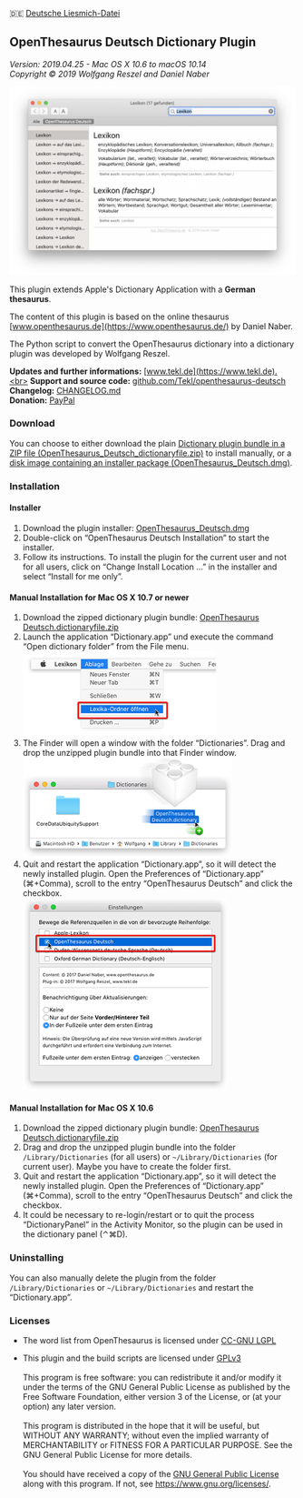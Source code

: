 🇩🇪 [Deutsche Liesmich-Datei](LIESMICH.md)

## OpenThesaurus Deutsch Dictionary Plugin

_Version: 2019.04.25 - Mac OS X 10.6 to macOS 10.14_<br>
_Copyright © 2019 Wolfgang Reszel and Daniel Naber_

![Screenshot](images/screenshots/OpenThesaurus_Screen_1.png)

This plugin extends Apple's Dictionary Application with a **German thesaurus**.

The content of this plugin is based on the online thesaurus [www.openthesaurus.de](https://www.openthesaurus.de/) by Daniel Naber.

The Python script to convert the OpenThesaurus dictionary into a dictionary plugin was developed by Wolfgang Reszel.

**Updates and further informations:** [www.tekl.de](https://www.tekl.de).<br>
**Support and source code:** [github.com/Tekl/openthesaurus-deutsch](https://github.com/Tekl/openthesaurus-deutsch)<br>
**Changelog:** [CHANGELOG.md](https://github.com/Tekl/openthesaurus-deutsch/blob/master/CHANGELOG.md)<br>
**Donation:** [PayPal](https://www.paypal.me/WolfgangReszel) 

### Download

You can choose to either download the plain [Dictionary plugin bundle in a ZIP file (OpenThesaurus_Deutsch_dictionaryfile.zip)](https://github.com/Tekl/openthesaurus-deutsch/releases) to install manually, or a [disk image containing an installer package (OpenThesaurus_Deutsch.dmg)](https://github.com/Tekl/openthesaurus-deutsch/releases).

### Installation

#### Installer

1. Download the plugin installer: [OpenThesaurus_Deutsch.dmg](https://github.com/Tekl/openthesaurus-deutsch/releases)
2. Double-click on “OpenThesaurus Deutsch Installation” to start the installer.
3. Follow its instructions. To install the plugin for the current user and not for all users, click on “Change Install Location …” in the installer and select “Install for me only”.

#### Manual Installation for Mac OS X 10.7 or newer

1. Download the zipped dictionary plugin bundle: [OpenThesaurus Deutsch.dictionaryfile.zip](https://github.com/Tekl/openthesaurus-deutsch/releases)
2. Launch the application “Dictionary.app” und execute the command “Open dictionary folder” from the File menu.<br>
   ![Step 1](images/manual%20installation/dict-inst-1cursor.png)
3. The Finder will open a window with the folder “Dictionaries”. Drag and drop the unzipped plugin bundle into that Finder window.<br>
   ![Step 2](images/manual%20installation/dict-inst-2cursor.png)
4. Quit and restart the application “Dictionary.app”, so it will detect the newly installed plugin. Open the Preferences of “Dictionary.app” (⌘+Comma), scroll to the entry “OpenThesaurus Deutsch” and click the checkbox.<br>
   ![Step 3](images/manual%20installation/dict-inst-3cursor.png)

#### Manual Installation for Mac OS X 10.6

1. Download the zipped dictionary plugin bundle: [OpenThesaurus Deutsch.dictionaryfile.zip](https://github.com/Tekl/openthesaurus-deutsch/releases)
2. Drag and drop the unzipped plugin bundle into the folder `/Library/Dictionaries` (for all users) or `~/Library/Dictionaries` (for current user). Maybe you have to create the folder first.
3. Quit and restart the application “Dictionary.app”, so it will detect the newly installed plugin. Open the Preferences of “Dictionary.app” (⌘+Comma), scroll to the entry “OpenThesaurus Deutsch” and click the checkbox.
4. It could be necessary to re-login/restart or to quit the process “DictionaryPanel” in the Activity Monitor, so the plugin can be used in the dictionary panel (⌃⌘D).

### Uninstalling

You can also manually delete the plugin from the folder `/Library/Dictionaries` or `~/Library/Dictionaries` and restart the “Dictionary.app”.

### Licenses

- The word list from OpenThesaurus is licensed under [CC-GNU LGPL](https://creativecommons.org/licenses/LGPL/2.1/)

- This plugin and the build scripts are licensed under [GPLv3](https://www.gnu.org/licenses/gpl.html)<br><br>
  This program is free software: you can redistribute it and/or modify it under the terms of the GNU General Public License as published by the Free Software Foundation, either version 3 of the License, or (at your option) any later version.<br><br>
  This program is distributed in the hope that it will be useful, but WITHOUT ANY WARRANTY; without even the implied warranty of MERCHANTABILITY or FITNESS FOR A PARTICULAR PURPOSE.  See the GNU General Public License for more details.<br><br>
  You should have received a copy of the [GNU General Public License](LICENSE) along with this program. If not, see <https://www.gnu.org/licenses/>.

